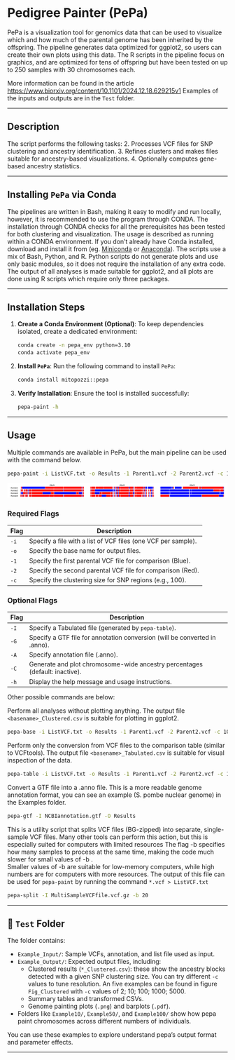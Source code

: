 # **Pedigree Painter (PePa)**

PePa is a visualization tool for genomics data that can be used to visualize which and how much of the parental genome has been inherited by the offspring. 
The pipeline generates data optimized for ggplot2, so users can create their own plots using this data. 
The R scripts in the pipeline focus on graphics, and are optimized for tens of offspring but have been tested on up to 250 samples with 30 chromosomes each. 

More information can be found in the article https://www.biorxiv.org/content/10.1101/2024.12.18.629215v1 
Examples of the inputs and outputs are  in the `Test` folder.

---

## **Description**
The script performs the following tasks:
2. Processes VCF files for SNP clustering and ancestry identification.
3. Refines clusters and makes files suitable for ancestry-based visualizations.
4. Optionally computes gene-based ancestry statistics.

---

## **Installing `PePa` via Conda**

The pipelines are written in Bash, making it easy to modify and run locally, however, it is recommended to use the program through CONDA.
The installation through CONDA checks for all the prerequisites has been tested for both clustering and visualization. The usage is described as running within a CONDA environment.
If you don’t already have Conda installed, download and install it from (eg. [Miniconda](https://docs.conda.io/en/latest/miniconda.html) or [Anaconda](https://www.anaconda.com/)).
The scripts use a mix of Bash, Python, and R. Python scripts do not generate plots and use only basic modules, so it does not require the installation of any extra code. 
The output of all analyses is made suitable for ggplot2, and all plots are done using R scripts which require only three packages.  

---

## **Installation Steps**
1. **Create a Conda Environment (Optional)**:
   To keep dependencies isolated, create a dedicated environment:
   ```bash
   conda create -n pepa_env python=3.10
   conda activate pepa_env
   ```

2. **Install `PePa`**:
   Run the following command to install `PePa`:
   ```bash
   conda install mitopozzi::pepa
   ```

3. **Verify Installation**:
   Ensure the tool is installed successfully:
   ```bash
   pepa-paint -h
   ```
---

## **Usage**

Multiple commands are available in PePa, but the main pipeline can be used with the command below.

```bash
pepa-paint -i ListVCF.txt -o Results -1 Parent1.vcf -2 Parent2.vcf -c 1000 -G NCBIannotation.gtf -C 1
```
![Painted chromosomes in Schizosaccharomyces pombe](https://github.com/Mitopozzi/PePa/raw/main/Test/Example_Output/Pombe_PePa_Paint.png)

### **Required Flags**
| Flag | Description |
|------|-------------|
| `-i` | Specify a file with a list of VCF files (one VCF per sample). |
| `-o` | Specify the base name for output files. |
| `-1` | Specify the first parental VCF file for comparison (Blue). |
| `-2` | Specify the second parental VCF file for comparison (Red). |
| `-c` | Specify the clustering size for SNP regions (e.g., 100). |

### **Optional Flags**
| Flag | Description |
|------|-------------|
| `-I` | Specify a Tabulated file (generated by `pepa-table`). |
| `-G` | Specify a GTF file for annotation conversion (will be converted in .anno). |
| `-A` | Specify annotation file (.anno). |
| `-C` | Generate and plot chromosome-wide ancestry percentages (default: inactive). |
| `-h` | Display the help message and usage instructions. |

Other possible commands are below:

Perform all analyses without plotting anything. The output file `<basename>_Clustered.csv` is suitable for plotting in ggplot2.
```bash
pepa-base -i ListVCF.txt -o Results -1 Parent1.vcf -2 Parent2.vcf -c 1000
```

Perform only the conversion from VCF files to the comparison table (similar to VCFtools). The output file `<basename>_Tabulated.csv` is suitable for visual inspection of the data.
```bash
pepa-table -i ListVCF.txt -o Results -1 Parent1.vcf -2 Parent2.vcf -c 1000
```

Convert a GTF file into a .anno file. This is a more readable genome annotation format, you can see an example (S. pombe nuclear genome) in the Examples folder.
```bash
pepa-gtf -I NCBIannotation.gtf -O Results
```

This is a utility script that splits VCF files (BG-zipped) into separate, single-sample VCF files. Many other tools can perform this action, but this is especially suited for computers with limited resources
The flag -b specifies how many samples to process at the same time, making the code much slower for small values of -b .  
Smaller values of -b are suitable for low-memory computers, while high numbers are for computers with more resources. 
The output of this file can be used for  `pepa-paint` by running the command  `*.vcf > ListVCF.txt`
```bash
pepa-split -I MultiSampleVCFfile.vcf.gz -b 20
```
---

## 📁 `Test` Folder

The folder contains:

- `Example_Input/`: Sample VCFs, annotation, and list file used as input.
- `Example_Output/`: Expected output files, including:
  - Clustered results (`*_Clustered.csv`): these show the ancestry blocks detected with a given SNP clustering size. You can try different `-c` values to tune resolution. An five examples can be found in figure `Fig_Clustered` with `-c` values of 2; 10; 100; 1000; 5000.
  - Summary tables and transformed CSVs.
  - Genome painting plots (`.png`) and barplots (`.pdf`).
- Folders like `Example10/`, `Example50/`, and `Example100/` show how pepa paint chromosomes across different numbers of individuals.

You can use these examples to explore understand pepa’s output format and parameter effects.

---
